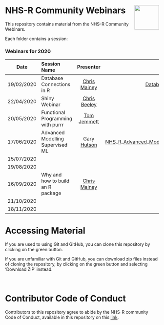 
<!-- README.md is generated from README.Rmd. Please edit that file -->

# NHS-R Community Webinars <a href='https://nhsrcommunity.com/'><img src='https://nhsrcommunity.com/wp-content/uploads/2018/02/logo.png' align="right" height="80" /></a>

<!-- badges: start -->

<!-- badges: end -->

This repository contains material from the NHS-R Community Webinars.

Each folder contains a session:

### Webinars for 2020

| Date       | Session Name                      |   Presenter    |                                                                                                            Folder | Video |
| ---------- | :-------------------------------- | :------------: | ----------------------------------------------------------------------------------------------------------------: | :---: |
| 19/02/2020 | Database Connections in R         | [Chris Mainey](https://github.com/chrismainey) | [Database\_connections\_in\_R](https://github.com/nhs-r-community/Webinars/tree/master/Database_connections_in_R) | [Watch](https://nhsrcommunity.com/learn-r/workshops/database-connections-in-r-webinar/) |
| 22/04/2020 | Shiny Webinar                     | [Chris Beeley](https://github.com/ChrisBeeley) | [Shiny](https://github.com/nhs-r-community/Webinars/tree/master/Shiny) | [Watch](https://nhsrcommunity.com/learn-r/workshops/shiny-webinar/) |
| 20/05/2020 | Functional Programming with purrr | [Tom Jemmett](https://github.com/tomjemmett)   |  [fp_with_purrr](https://github.com/nhs-r-community/Webinars/tree/master/fp_with_purrr)                                                                                                       | [Watch](https://nhsrcommunity.com/learn-r/workshops/functional-programming-using-the-purrr-package-webinar/) |
| 17/06/2020 | Advanced Modelling Supervised ML  | [Gary Hutson](https://github.com/statsgary)    | [NHS_R_Advanced_Modelling_Supervised_ML](https://github.com/nhs-r-community/Webinars/tree/master/NHS_R_Advanced_Modelling_Supervised_ML)  | [Watch](https://nhsrcommunity.com/learn-r/workshops/advanced-modelling-supervised-ml/) |
| 15/07/2020 |                                   |                |                                                                                                                   | |
| 19/08/2020 |                                   |                |                                                                                                                   | |
| 16/09/2020 | Why and how to build an R package | [Chris Mainey](https://github.com/chrismainey) |                                                                                                                   | |
| 21/10/2020 |                                   |                |                                                                                                                   | |
| 18/11/2020 |                                   |                |                                                                                                                   | |

# Accessing Material

If you are used to using Git and GitHub, you can clone this repository
by clicking on the green button.

If you are unfamiliar with Git and GitHub, you can download zip files
instead of cloning the repository, by clicking on the green button and
selecting ‘Download ZIP’ instead.

<br>

# Contributor Code of Conduct

Contributors to this repository agree to abide by the NHS-R community
Code of Conduct, available in this repository on this
[link](https://github.com/nhs-r-community/Webinars/blob/master/code_of_conduct.md).
